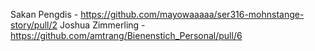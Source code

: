 Sakan Pengdis - https://github.com/mayowaaaaa/ser316-mohnstange-story/pull/2
Joshua Zimmerling - https://github.com/amtrang/Bienenstich_Personal/pull/6
